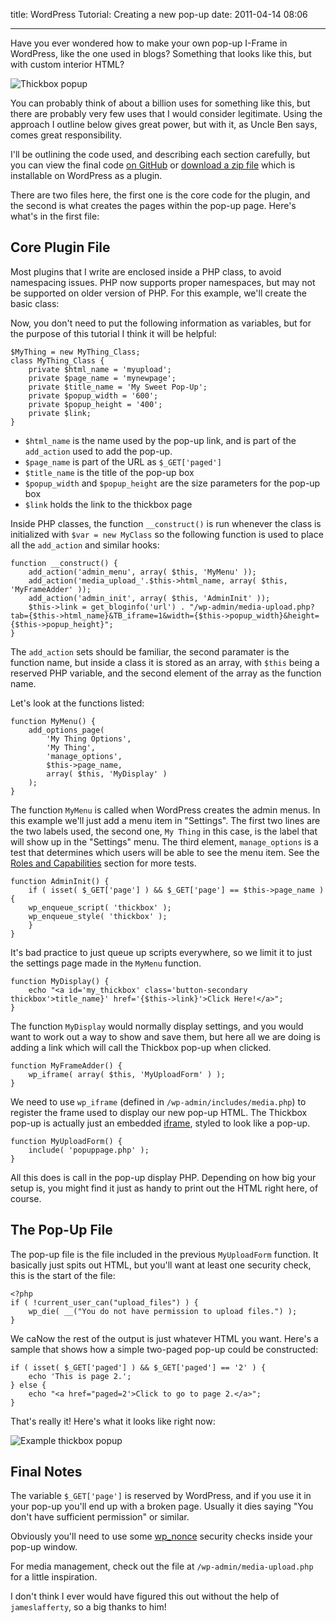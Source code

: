 title: WordPress Tutorial: Creating a new pop-up
date: 2011-04-14 08:06

---

Have you ever wondered how to make your own pop-up I-Frame in WordPress, like the one used in blogs? Something that looks like this, but with custom interior HTML?

![Thickbox popup](http://www.tobiaslabs.com/media/2011/04/thickboxpopup.jpg)

You can probably think of about a billion uses for something like this, but there are probably very few uses that I would consider legitimate. Using the approach I outline below gives great power, but with it, as Uncle Ben says, comes great responsibility.

I'll be outlining the code used, and describing each section carefully, but you can view the final code [on GitHub](https://www.github.com/tobiaslabs/wordpress-add-thickbox) or [download a zip file](https://github.com/tobiaslabs/wordpress-add-thickbox/archive/master.zip) which is installable on WordPress as a plugin.

There are two files here, the first one is the core code for the plugin, and the second is what creates the pages within the pop-up page. Here's what's in the first file:

## Core Plugin File

Most plugins that I write are enclosed inside a PHP class, to avoid namespacing issues. PHP now supports proper namespaces, but may not be supported on older version of PHP. For this example, we'll create the basic class:

Now, you don't need to put the following information as variables, but for the purpose of this tutorial I think it will be helpful:

	$MyThing = new MyThing_Class;
	class MyThing_Class {
		private $html_name = 'myupload';
		private $page_name = 'mynewpage';
		private $title_name = 'My Sweet Pop-Up';
		private $popup_width = '600';
		private $popup_height = '400';
		private $link;
	}

* `$html_name` is the name used by the pop-up link, and is part of the `add_action` used to add the pop-up.
* `$page_name` is part of the URL as `$_GET['paged']`
* `$title_name` is the title of the pop-up box
* `$popup_width` and `$popup_height` are the size parameters for the pop-up box
* `$link` holds the link to the thickbox page

Inside PHP classes, the function `__construct()` is run whenever the class is initialized with `$var = new MyClass` so the following function is used to place all the `add_action` and similar hooks:

	function __construct() {
		add_action('admin_menu', array( $this, 'MyMenu' ));
		add_action('media_upload_'.$this->html_name, array( $this, 'MyFrameAdder' ));
		add_action('admin_init', array( $this, 'AdminInit' ));
		$this->link = get_bloginfo('url') . "/wp-admin/media-upload.php?tab={$this->html_name}&TB_iframe=1&width={$this->popup_width}&height={$this->popup_height}";
	}

The `add_action` sets should be familiar, the second paramater is the function name, but inside a class it is stored as an array, with `$this` being a reserved PHP variable, and the second element of the array as the function name.

Let's look at the functions listed:


	function MyMenu() {
		add_options_page(
			'My Thing Options',
			'My Thing',
			'manage_options',
			$this->page_name,
			array( $this, 'MyDisplay' )
		);
	}

The function `MyMenu` is called when WordPress creates the admin menus. In this example we'll just add a menu item in "Settings". The first two lines are the two labels used, the second one, `My Thing` in this case, is the label that will show up in the "Settings" menu. The third element, `manage_options` is a test that determines which users will be able to see the menu item. See the [Roles and Capabilities](http://codex.wordpress.org/Roles_and_Capabilities) section for more tests.

	function AdminInit() {
		if ( isset( $_GET['page'] ) && $_GET['page'] == $this->page_name ) {
		wp_enqueue_script( 'thickbox' );
		wp_enqueue_style( 'thickbox' );
		}
	}

It's bad practice to just queue up scripts everywhere, so we limit it to just the settings page made in the `MyMenu` function.

	function MyDisplay() {
		echo "<a id='my_thickbox' class='button-secondary thickbox'>title_name}' href='{$this->link}'>Click Here!</a>";
	}

The function `MyDisplay` would normally display settings, and you would want to work out a way to show and save them, but here all we are doing is adding a link which will call the Thickbox pop-up when clicked.

	function MyFrameAdder() {
		wp_iframe( array( $this, 'MyUploadForm' ) );
	}

We need to use `wp_iframe` (defined in `/wp-admin/includes/media.php`) to register the frame used to display our new pop-up HTML. The Thickbox pop-up is actually just an embedded [iframe](http://en.wikipedia.org/wiki/HTML_element#Frames), styled to look like a pop-up.

	function MyUploadForm() {
		include( 'popuppage.php' );
	}

All this does is call in the pop-up display PHP. Depending on how big your setup is, you might find it just as handy to print out the HTML right here, of course.

## The Pop-Up File

The pop-up file is the file included in the previous `MyUploadForm` function. It basically just spits out HTML, but you'll want at least one security check, this is the start of the file:

	<?php
	if ( !current_user_can("upload_files") ) {
		wp_die( __("You do not have permission to upload files.") );
	}

We caNow the rest of the output is just whatever HTML you want. Here's a sample that shows how a simple two-paged pop-up could be constructed:

	if ( isset( $_GET['paged'] ) && $_GET['paged'] == '2' ) {
		echo 'This is page 2.';
	} else {
		echo "<a href="paged=2'>Click to go to page 2.</a>";
	}

That's really it! Here's what it looks like right now:

![Example thickbox popup](http://www.tobiaslabs.com/media/2011/04/thickboxpopup_new.jpg)

## Final Notes

The variable `$_GET['page']` is reserved by WordPress, and if you use it in your pop-up you'll end up with a broken page. Usually it dies saying "You don't have sufficient permission" or similar.

Obviously you'll need to use some [wp_nonce](http://codex.wordpress.org/Function_Reference/wp_nonce_field) security checks inside your pop-up window.

For media management, check out the file at `/wp-admin/media-upload.php` for a little inspiration.

I don't think I ever would have figured this out without the help of `jameslafferty`, so a big thanks to him!

